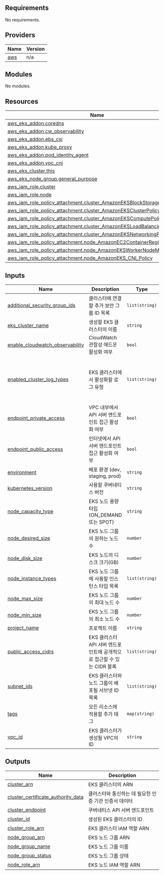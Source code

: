 <!-- BEGIN_TF_DOCS -->
## Requirements

No requirements.

## Providers

| Name | Version |
|------|---------|
| <a name="provider_aws"></a> [aws](#provider\_aws) | n/a |

## Modules

No modules.

## Resources

| Name | Type |
|------|------|
| [aws_eks_addon.coredns](https://registry.terraform.io/providers/hashicorp/aws/latest/docs/resources/eks_addon) | resource |
| [aws_eks_addon.cw_observability](https://registry.terraform.io/providers/hashicorp/aws/latest/docs/resources/eks_addon) | resource |
| [aws_eks_addon.ebs_csi](https://registry.terraform.io/providers/hashicorp/aws/latest/docs/resources/eks_addon) | resource |
| [aws_eks_addon.kube_proxy](https://registry.terraform.io/providers/hashicorp/aws/latest/docs/resources/eks_addon) | resource |
| [aws_eks_addon.pod_identity_agent](https://registry.terraform.io/providers/hashicorp/aws/latest/docs/resources/eks_addon) | resource |
| [aws_eks_addon.vpc_cni](https://registry.terraform.io/providers/hashicorp/aws/latest/docs/resources/eks_addon) | resource |
| [aws_eks_cluster.this](https://registry.terraform.io/providers/hashicorp/aws/latest/docs/resources/eks_cluster) | resource |
| [aws_eks_node_group.general_purpose](https://registry.terraform.io/providers/hashicorp/aws/latest/docs/resources/eks_node_group) | resource |
| [aws_iam_role.cluster](https://registry.terraform.io/providers/hashicorp/aws/latest/docs/resources/iam_role) | resource |
| [aws_iam_role.node](https://registry.terraform.io/providers/hashicorp/aws/latest/docs/resources/iam_role) | resource |
| [aws_iam_role_policy_attachment.cluster_AmazonEKSBlockStoragePolicy](https://registry.terraform.io/providers/hashicorp/aws/latest/docs/resources/iam_role_policy_attachment) | resource |
| [aws_iam_role_policy_attachment.cluster_AmazonEKSClusterPolicy](https://registry.terraform.io/providers/hashicorp/aws/latest/docs/resources/iam_role_policy_attachment) | resource |
| [aws_iam_role_policy_attachment.cluster_AmazonEKSComputePolicy](https://registry.terraform.io/providers/hashicorp/aws/latest/docs/resources/iam_role_policy_attachment) | resource |
| [aws_iam_role_policy_attachment.cluster_AmazonEKSLoadBalancingPolicy](https://registry.terraform.io/providers/hashicorp/aws/latest/docs/resources/iam_role_policy_attachment) | resource |
| [aws_iam_role_policy_attachment.cluster_AmazonEKSNetworkingPolicy](https://registry.terraform.io/providers/hashicorp/aws/latest/docs/resources/iam_role_policy_attachment) | resource |
| [aws_iam_role_policy_attachment.node_AmazonEC2ContainerRegistryPullOnly](https://registry.terraform.io/providers/hashicorp/aws/latest/docs/resources/iam_role_policy_attachment) | resource |
| [aws_iam_role_policy_attachment.node_AmazonEKSWorkerNodeMinimalPolicy](https://registry.terraform.io/providers/hashicorp/aws/latest/docs/resources/iam_role_policy_attachment) | resource |
| [aws_iam_role_policy_attachment.node_AmazonEKS_CNI_Policy](https://registry.terraform.io/providers/hashicorp/aws/latest/docs/resources/iam_role_policy_attachment) | resource |

## Inputs

| Name | Description | Type | Default | Required |
|------|-------------|------|---------|:--------:|
| <a name="input_additional_security_group_ids"></a> [additional\_security\_group\_ids](#input\_additional\_security\_group\_ids) | 클러스터에 연결할 추가 보안 그룹 ID 목록 | `list(string)` | `[]` | no |
| <a name="input_eks_cluster_name"></a> [eks\_cluster\_name](#input\_eks\_cluster\_name) | 생성할 EKS 클러스터의 이름 | `string` | n/a | yes |
| <a name="input_enable_cloudwatch_observability"></a> [enable\_cloudwatch\_observability](#input\_enable\_cloudwatch\_observability) | CloudWatch 관찰성 애드온 활성화 여부 | `bool` | `true` | no |
| <a name="input_enabled_cluster_log_types"></a> [enabled\_cluster\_log\_types](#input\_enabled\_cluster\_log\_types) | EKS 클러스터에서 활성화할 로그 유형 | `list(string)` | <pre>[<br/>  "api",<br/>  "audit",<br/>  "authenticator",<br/>  "controllerManager",<br/>  "scheduler"<br/>]</pre> | no |
| <a name="input_endpoint_private_access"></a> [endpoint\_private\_access](#input\_endpoint\_private\_access) | VPC 내부에서 API 서버 엔드포인트 접근 활성화 여부 | `bool` | `true` | no |
| <a name="input_endpoint_public_access"></a> [endpoint\_public\_access](#input\_endpoint\_public\_access) | 인터넷에서 API 서버 엔드포인트 접근 활성화 여부 | `bool` | `true` | no |
| <a name="input_environment"></a> [environment](#input\_environment) | 배포 환경 (dev, staging, prod) | `string` | n/a | yes |
| <a name="input_kubernetes_version"></a> [kubernetes\_version](#input\_kubernetes\_version) | 사용할 쿠버네티스 버전 | `string` | `"1.31"` | no |
| <a name="input_node_capacity_type"></a> [node\_capacity\_type](#input\_node\_capacity\_type) | EKS 노드 용량 타입 (ON\_DEMAND 또는 SPOT) | `string` | `"ON_DEMAND"` | no |
| <a name="input_node_desired_size"></a> [node\_desired\_size](#input\_node\_desired\_size) | EKS 노드 그룹의 원하는 노드 수 | `number` | `2` | no |
| <a name="input_node_disk_size"></a> [node\_disk\_size](#input\_node\_disk\_size) | EKS 노드의 디스크 크기(GB) | `number` | `20` | no |
| <a name="input_node_instance_types"></a> [node\_instance\_types](#input\_node\_instance\_types) | EKS 노드 그룹에 사용할 인스턴스 타입 목록 | `list(string)` | <pre>[<br/>  "t3.medium"<br/>]</pre> | no |
| <a name="input_node_max_size"></a> [node\_max\_size](#input\_node\_max\_size) | EKS 노드 그룹의 최대 노드 수 | `number` | `5` | no |
| <a name="input_node_min_size"></a> [node\_min\_size](#input\_node\_min\_size) | EKS 노드 그룹의 최소 노드 수 | `number` | `1` | no |
| <a name="input_project_name"></a> [project\_name](#input\_project\_name) | 프로젝트 이름 | `string` | n/a | yes |
| <a name="input_public_access_cidrs"></a> [public\_access\_cidrs](#input\_public\_access\_cidrs) | EKS 클러스터 API 서버 엔드포인트에 공개적으로 접근할 수 있는 CIDR 블록 | `list(string)` | <pre>[<br/>  "0.0.0.0/0"<br/>]</pre> | no |
| <a name="input_subnet_ids"></a> [subnet\_ids](#input\_subnet\_ids) | EKS 클러스터와 노드 그룹이 배포될 서브넷 ID 목록 | `list(string)` | n/a | yes |
| <a name="input_tags"></a> [tags](#input\_tags) | 모든 리소스에 적용할 추가 태그 | `map(string)` | `{}` | no |
| <a name="input_vpc_id"></a> [vpc\_id](#input\_vpc\_id) | EKS 클러스터가 생성될 VPC의 ID | `string` | n/a | yes |

## Outputs

| Name | Description |
|------|-------------|
| <a name="output_cluster_arn"></a> [cluster\_arn](#output\_cluster\_arn) | EKS 클러스터의 ARN |
| <a name="output_cluster_certificate_authority_data"></a> [cluster\_certificate\_authority\_data](#output\_cluster\_certificate\_authority\_data) | 클러스터와 통신하는 데 필요한 인증 기관 인증서 데이터 |
| <a name="output_cluster_endpoint"></a> [cluster\_endpoint](#output\_cluster\_endpoint) | 쿠버네티스 API 서버 엔드포인트 |
| <a name="output_cluster_id"></a> [cluster\_id](#output\_cluster\_id) | 생성된 EKS 클러스터의 ID |
| <a name="output_cluster_role_arn"></a> [cluster\_role\_arn](#output\_cluster\_role\_arn) | EKS 클러스터 IAM 역할 ARN |
| <a name="output_node_group_arn"></a> [node\_group\_arn](#output\_node\_group\_arn) | EKS 노드 그룹 ARN |
| <a name="output_node_group_name"></a> [node\_group\_name](#output\_node\_group\_name) | EKS 노드 그룹 이름 |
| <a name="output_node_group_status"></a> [node\_group\_status](#output\_node\_group\_status) | EKS 노드 그룹 상태 |
| <a name="output_node_role_arn"></a> [node\_role\_arn](#output\_node\_role\_arn) | EKS 노드 IAM 역할 ARN |
<!-- END_TF_DOCS -->